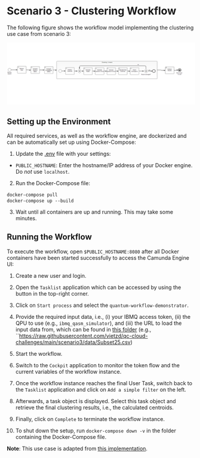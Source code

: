 # Scenario 3 - Clustering Workflow

The following figure shows the workflow model implementing the clustering use case from scenario 3:

![Workflow Model](./docker/camunda/src/main/resources/quantum-workflow-demonstrator.png)

## Setting up the Environment

All required services, as well as the workflow engine, are dockerized and can be automatically set up using Docker-Compose:

1. Update the [.env](./docker/.env) file with your settings: 
  * ``PUBLIC_HOSTNAME``: Enter the hostname/IP address of your Docker engine. Do *not* use ``localhost``.

2. Run the Docker-Compose file:
```
docker-compose pull
docker-compose up --build
```

3. Wait until all containers are up and running. This may take some minutes.

## Running the Workflow

To execute the workflow, open ``$PUBLIC_HOSTNAME:8080`` after all Docker containers have been started successfully to access the Camunda Engine UI:

1. Create a new user and login.

2. Open the ``Tasklist`` application which can be accessed by using the button in the top-right corner.

3. Click on ``Start process`` and select the ``quantum-workflow-demonstrator``.

4. Provide the required input data, i.e., (i) your IBMQ access token, (ii) the QPU to use (e.g., ``ibmq_qasm_simulator``), and (iii) the URL to load the input data from, which can be found in [this folder](./data) (e.g., ``https://raw.githubusercontent.com/vietzd/qc-cloud-challenges/main/scenario3/data/Subset25.csv)

5. Start the workflow.

6. Switch to the ``Cockpit`` application to monitor the token flow and the current variables of the workflow instance.

7. Once the workflow instance reaches the final User Task, switch back to the ``Tasklist`` application and click on ``Add a simple filter`` on the left.

8. Afterwards, a task object is displayed. Select this task object and retrieve the final clustering results, i.e., the calculated centroids.

9. Finally, click on ``Complete`` to terminate the workflow instance.

10. To shut down the setup, run ``docker-compose down -v`` in the folder containing the Docker-Compose file.

**Note**: This use case is adapted from [this implementation](https://github.com/UST-QuAntiL/QuantME-UseCases/tree/master/2021-icws).
